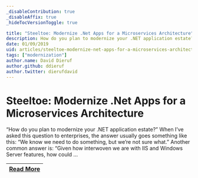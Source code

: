 ```yaml
---
_disableContribution: true
_disableAffix: true
_hideTocVersionToggle: true

title: "Steeltoe: Modernize .Net Apps for a Microservices Architecture"
description: How do you plan to modernize your .NET application estate?
date: 01/09/2019
uid: articles/steeltoe-modernize-net-apps-for-a-microservices-architecture
tags: ["modernization"]
author.name: David Dieruf
author.github: ddieruf
author.twitter: dierufdavid
---
```


# Steeltoe: Modernize .Net Apps for a Microservices Architecture

“How do you plan to modernize your .NET application estate?” When I’ve asked this question to enterprises, the answer usually goes something like this: “We know we need to do something, but we’re not sure what.” Another common answer is: “Given how interwoven we are with IIS and Windows Server features, how could ...

| [Read More](https://thenewstack.io/steeltoe-modernize-net-apps-for-a-microservices-architecture/) |
| :---: |

